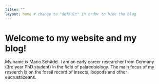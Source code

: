 ```yaml
---
title: ""
layout: home # change to "default" in order to hide the blog
---
```


# Welcome to my website and my blog!

My name is Mario Schädel. I am an early career researcher from Germany (3rd year PhD student) in the field of palaeobiology. The main focus of my research is on the fossil record of insects, isopods and other eucrustaceans.


